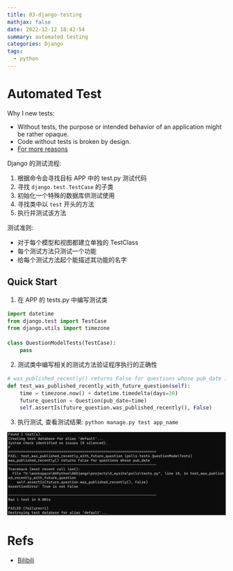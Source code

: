 ```yaml
---
title: 03-django-testing
mathjax: false
date: 2022-12-12 18:42:54
summary: automated testing
categories: Django
tags:
  - python
---
```


# Automated Test

Why I new tests:
- Without tests, the purpose or intended behavior of an application might be rather opaque.
- Code without tests is broken by design.
- [For more reasons](https://docs.djangoproject.com/en/4.1/intro/tutorial05/)

Django 的测试流程:
1. 根据命令会寻找目标 APP 中的 test.py 测试代码
2. 寻找 `django.test.TestCase` 的子类
3. 初始化一个特殊的数据库供测试使用
4. 寻找类中以 `test` 开头的方法
5. 执行并测试该方法

测试准则:
- 对于每个模型和视图都建立单独的 TestClass
- 每个测试方法只测试一个功能
- 给每个测试方法起个能描述其功能的名字

## Quick Start

1. 在 APP 的 tests.py 中编写测试类

```python
import datetime
from django.test import TestCase
from django.utils import timezone

class QuestionModelTests(TestCase):
    pass
```

2. 测试类中编写相关的测试方法验证程序执行的正确性

```python
# was_published_recently() returns False for questions whose pub_date is in the future.
def test_was_published_recently_with_future_question(self):
    time = timezone.now() + datetime.timedelta(days=30)
    future_question = Question(pub_date=time)
    self.assertIs(future_question.was_published_recently(), False)
```

3. 执行测试, 查看测试结果: `python manage.py test app_name`

![](https://raw.githubusercontent.com/Coming98/pictures/main/202212121716700.png)

# Refs

- [Bilibili](https://www.bilibili.com/video/BV1S44y1K7Hd/?vd_source=b982c5b9804c7552564e69b7b5d8a2e0)